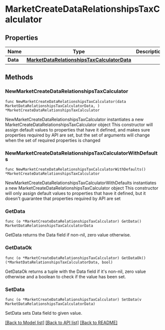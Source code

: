 # MarketCreateDataRelationshipsTaxCalculator

## Properties

Name | Type | Description | Notes
------------ | ------------- | ------------- | -------------
**Data** | [**MarketDataRelationshipsTaxCalculatorData**](MarketDataRelationshipsTaxCalculatorData.md) |  | 

## Methods

### NewMarketCreateDataRelationshipsTaxCalculator

`func NewMarketCreateDataRelationshipsTaxCalculator(data MarketDataRelationshipsTaxCalculatorData, ) *MarketCreateDataRelationshipsTaxCalculator`

NewMarketCreateDataRelationshipsTaxCalculator instantiates a new MarketCreateDataRelationshipsTaxCalculator object
This constructor will assign default values to properties that have it defined,
and makes sure properties required by API are set, but the set of arguments
will change when the set of required properties is changed

### NewMarketCreateDataRelationshipsTaxCalculatorWithDefaults

`func NewMarketCreateDataRelationshipsTaxCalculatorWithDefaults() *MarketCreateDataRelationshipsTaxCalculator`

NewMarketCreateDataRelationshipsTaxCalculatorWithDefaults instantiates a new MarketCreateDataRelationshipsTaxCalculator object
This constructor will only assign default values to properties that have it defined,
but it doesn't guarantee that properties required by API are set

### GetData

`func (o *MarketCreateDataRelationshipsTaxCalculator) GetData() MarketDataRelationshipsTaxCalculatorData`

GetData returns the Data field if non-nil, zero value otherwise.

### GetDataOk

`func (o *MarketCreateDataRelationshipsTaxCalculator) GetDataOk() (*MarketDataRelationshipsTaxCalculatorData, bool)`

GetDataOk returns a tuple with the Data field if it's non-nil, zero value otherwise
and a boolean to check if the value has been set.

### SetData

`func (o *MarketCreateDataRelationshipsTaxCalculator) SetData(v MarketDataRelationshipsTaxCalculatorData)`

SetData sets Data field to given value.



[[Back to Model list]](../README.md#documentation-for-models) [[Back to API list]](../README.md#documentation-for-api-endpoints) [[Back to README]](../README.md)


